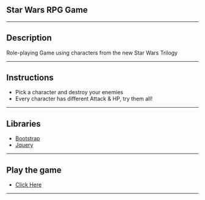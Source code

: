 ## Star Wars RPG Game

***
## Description  
Role-playing Game using characters from the new Star Wars Trilogy
***
## Instructions  
* Pick a character and destroy your enemies
* Every character has different Attack & HP, try them all!
***
## Libraries
* [Bootstrap](https://getbootstrap.com/)  
* [Jquery](https://jquery.com/)   
***
## Play the game
* [Click Here](https://felixvl31.github.io/Star-Wars-RPG-Game/.)    
***